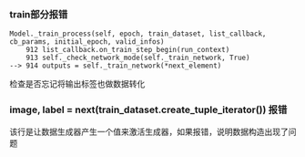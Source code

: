 
### train部分报错

```
Model._train_process(self, epoch, train_dataset, list_callback, cb_params, initial_epoch, valid_infos)
    912 list_callback.on_train_step_begin(run_context)
    913 self._check_network_mode(self._train_network, True)
--> 914 outputs = self._train_network(*next_element)
```

检查是否忘记将输出标签也做数据转化

### image, label = next(train_dataset.create_tuple_iterator()) 报错

该行是让数据生成器产生一个值来激活生成器，如果报错，说明数据构造出现了问题